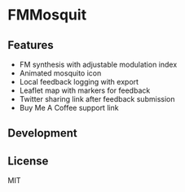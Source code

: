 # FMMosquit
## Features
- FM synthesis with adjustable modulation index
- Animated mosquito icon
- Local feedback logging with export
- Leaflet map with markers for feedback
- Twitter sharing link after feedback submission
- Buy Me A Coffee support link

## Development

## License
MIT
